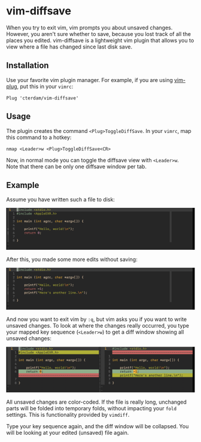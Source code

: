 # vim-diffsave

When you try to exit vim, vim prompts you about unsaved changes. However, you
aren't sure whether to save, because you lost track of all the places you
edited. vim-diffsave is a lightweight vim plugin that allows you to view where a
file has changed since last disk save.

## Installation

Use your favorite vim plugin manager. For example, if you are using
[vim-plug][1], put this in your `vimrc`:

[1]:
https://github.com/junegunn/vim-plug

```vim
Plug 'cterdam/vim-diffsave'
```

## Usage

The plugin creates the command `<Plug>ToggleDiffSave`. In your `vimrc`, map
this command to a hotkey:

```vim
nmap <Leader>w <Plug>ToggleDiffSave<CR>
```

Now, in normal mode you can toggle the diffsave view with `<Leader>w`.  
Note that there can be only one diffsave window per tab.

## Example

Assume you have written such a file to disk:

![before](doc/before.png)

After this, you made some more edits without saving:

![after](doc/after.png)

And now you want to exit vim by `:q`, but vim asks you if you want to write
unsaved changes. To look at where the changes really occurred, you type your
mapped key sequence (`<Leader>w`) to get a diff window showing all unsaved
changes:

![diffsaveview](doc/diffsaveview.png)

All unsaved changes are color-coded. If the file is really long, unchanged parts
will be folded into temporary folds, without impacting your `fold` settings.
This is functionality provided by `vimdiff`.

Type your key sequence again, and the diff window will be collapsed. You will be
looking at your edited (unsaved) file again.
